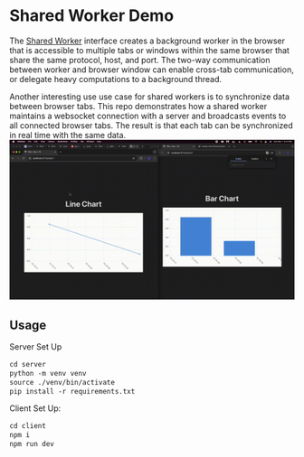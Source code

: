 # Shared Worker Demo

The [Shared Worker](https://developer.mozilla.org/en-US/docs/Web/API/SharedWorker) interface creates a background worker in the browser that is accessible to multiple tabs or windows within the same browser that share the same protocol, host, and port. The two-way communication between worker and browser window can enable cross-tab communication, or delegate heavy computations to a background thread.

Another interesting use use case for shared workers is to synchronize data between browser tabs. This repo demonstrates how a shared worker maintains a websocket connection with a server and broadcasts events to all connected browser tabs. The result is that each tab can be synchronized in real time with the same data.
![Description of GIF](example.gif)

## Usage 

Server Set Up

```
cd server
python -m venv venv
source ./venv/bin/activate
pip install -r requirements.txt
```

Client Set Up:
```
cd client
npm i
npm run dev
```